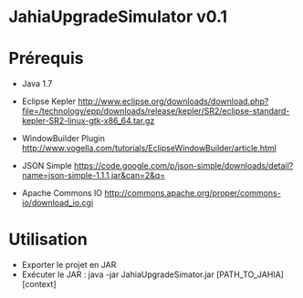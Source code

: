 # JahiaUpgradeSimulator v0.1

Prérequis
========

* Java 1.7

* Eclipse Kepler
http://www.eclipse.org/downloads/download.php?file=/technology/epp/downloads/release/kepler/SR2/eclipse-standard-kepler-SR2-linux-gtk-x86_64.tar.gz

* WindowBuilder Plugin
http://www.vogella.com/tutorials/EclipseWindowBuilder/article.html

* JSON Simple
https://code.google.com/p/json-simple/downloads/detail?name=json-simple-1.1.1.jar&can=2&q=

* Apache Commons IO
http://commons.apache.org/proper/commons-io/download_io.cgi

Utilisation
========

- Exporter le projet en JAR
- Exécuter le JAR : java -jar JahiaUpgradeSimator.jar \[PATH_TO_JAHIA] [context]
